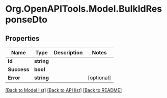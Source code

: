 # Org.OpenAPITools.Model.BulkIdResponseDto

## Properties

Name | Type | Description | Notes
------------ | ------------- | ------------- | -------------
**Id** | **string** |  | 
**Success** | **bool** |  | 
**Error** | **string** |  | [optional] 

[[Back to Model list]](../../README.md#documentation-for-models) [[Back to API list]](../../README.md#documentation-for-api-endpoints) [[Back to README]](../../README.md)

